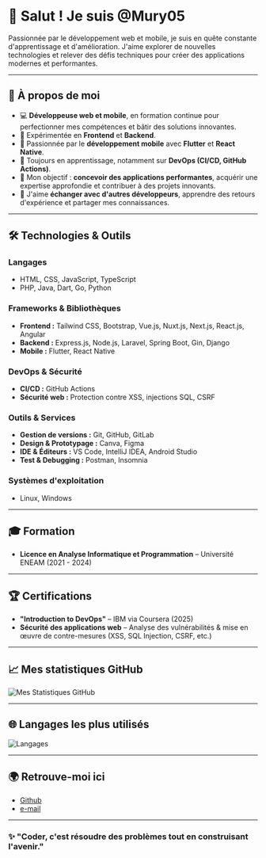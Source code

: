 # 👋 Salut ! Je suis @Mury05

Passionnée par le développement web et mobile, je suis en quête constante d'apprentissage et d'amélioration. J'aime explorer de nouvelles technologies et relever des défis techniques pour créer des applications modernes et performantes.  

---

## 🔭 À propos de moi
- 💻 **Développeuse web et mobile**, en formation continue pour perfectionner mes compétences et bâtir des solutions innovantes.  
- 🚀 Expérimentée en **Frontend** et **Backend**.  
- 📱  Passionnée par le **développement mobile** avec **Flutter** et **React Native**.  
- 🌱 Toujours en apprentissage, notamment sur **DevOps (CI/CD, GitHub Actions)**.  
- 🎯 Mon objectif : **concevoir des applications performantes**, acquérir une expertise approfondie et contribuer à des projets innovants.  
- 👥 J'aime **échanger avec d'autres développeurs**, apprendre des retours d'expérience et partager mes connaissances.  

---

## 🛠️ Technologies & Outils  

### **Langages**  
- HTML, CSS, JavaScript, TypeScript  
- PHP, Java, Dart, Go, Python  

### **Frameworks & Bibliothèques**  
- **Frontend :** Tailwind CSS, Bootstrap, Vue.js, Nuxt.js, Next.js, React.js, Angular 
- **Backend :** Express.js, Node.js, Laravel, Spring Boot, Gin, Django
- **Mobile :** Flutter, React Native

### **DevOps & Sécurité**  
- **CI/CD :** GitHub Actions  
- **Sécurité web :** Protection contre XSS, injections SQL, CSRF  

### **Outils & Services**  
- **Gestion de versions :** Git, GitHub, GitLab  
- **Design & Prototypage :** Canva, Figma  
- **IDE & Éditeurs :** VS Code, IntelliJ IDEA, Android Studio  
- **Test & Debugging :** Postman, Insomnia  

### **Systèmes d'exploitation**  
- Linux, Windows

---

## 🎓 Formation  
- **Licence en Analyse Informatique et Programmation** – Université ENEAM (2021 - 2024)  

---

## 🏆 Certifications  
- **"Introduction to DevOps"** – IBM via Coursera (2025)  
- **Sécurité des applications web** – Analyse des vulnérabilités & mise en œuvre de contre-mesures (XSS, SQL Injection, CSRF, etc.)  

---

## 📈 Mes statistiques GitHub  
![Mes Statistiques GitHub](https://github-readme-stats.vercel.app/api?username=Mury05&show_icons=true&theme=radical)

---

## 🌐 Langages les plus utilisés  
![Langages](https://github-readme-stats.vercel.app/api/top-langs/?username=Mury05&hide_progress=false)

---

## 🌍 Retrouve-moi ici  
<!--- 🌟 [LinkedIn](https://www.linkedin.com/in/aures-assogba-zehe)-->
- [Github](https://github.com/Murielle05)
- [e-mail](mailto:murielle.bokossa05@gmail.com)

---

### ✨ "Coder, c'est résoudre des problèmes tout en construisant l'avenir."
